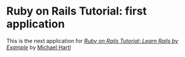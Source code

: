 # Ruby on Rails Tutorial: first application

This is the next application for 
[*Ruby on Rails Tutorial: Learn Rails by Example*](http://railstutorial.org/)
by [Michael Hartl](http://michaelhartl.com/)
